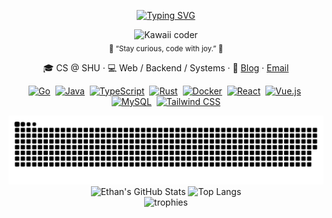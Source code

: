 <div align="center">

[![Typing SVG](https://readme-typing-svg.herokuapp.com?font=Fira+Code&weight=600&pause=1200&color=F4A7B9&center=true&vCenter=true&width=460&lines=Hi!+I'm+Ethan+Bao;Full+Stack+Learner;Code+with+Joy+❤)](https://git.io/typing-svg)

<img src="https://media3.giphy.com/media/v1.Y2lkPTc5MGI3NjExMno5dW9pMmloNDR4YWs0MnZjaTZqZ3k1YTA1cXM0b2wwczFyb253OSZlcD12MV9pbnRlcm5hbF9naWZfYnlfaWQmY3Q9Zw/IKNmg0NmopMSTtsaWE/giphy.gif" width="360" alt="Kawaii coder" />

</div>

<div align="center">
  <sub>🌸 “Stay curious, code with joy.” 🌸</sub>
</div>

<div></div>

<p align="center">
  🎓 CS @ SHU · 💻 Web / Backend / Systems · 🌱
  <a href="https://yux-bao.site/">Blog</a> · 
  <a href="mailto:522425561@qq.com">Email</a>
</p>

<p align="center">
  <a href="https://go.dev/"><img src="https://cdn.jsdelivr.net/gh/devicons/devicon/icons/go/go-original.svg" alt="Go" width="36"></a>&nbsp;
  <a href="https://www.java.com/"><img src="https://cdn.jsdelivr.net/gh/devicons/devicon/icons/java/java-original.svg" alt="Java" width="36"></a>&nbsp;
  <a href="https://www.typescriptlang.org/"><img src="https://cdn.jsdelivr.net/gh/devicons/devicon/icons/typescript/typescript-original.svg" alt="TypeScript" width="36"></a>&nbsp;
  <a href="https://www.rust-lang.org/"><img src="https://unpkg.com/simple-icons@latest/icons/rust.svg" alt="Rust" width="36"></a>&nbsp;
  <a href="https://www.docker.com/"><img src="https://cdn.jsdelivr.net/gh/devicons/devicon/icons/docker/docker-original.svg" alt="Docker" width="36"></a>&nbsp;
  <a href="https://react.dev/"><img src="https://cdn.jsdelivr.net/gh/devicons/devicon/icons/react/react-original.svg" alt="React" width="36"></a>&nbsp;
  <a href="https://vuejs.org/"><img src="https://cdn.jsdelivr.net/gh/devicons/devicon/icons/vuejs/vuejs-original.svg" alt="Vue.js" width="36"></a>&nbsp;
  <a href="https://www.mysql.com/"><img src="https://cdn.jsdelivr.net/gh/devicons/devicon/icons/mysql/mysql-original.svg" alt="MySQL" width="36"></a>&nbsp;
  <a href="https://tailwindcss.com/"><img src="https://unpkg.com/simple-icons@latest/icons/tailwindcss.svg" alt="Tailwind CSS" width="36"></a>
</p>

<div align="center">

<div align="center">

<picture>
  <source media="(prefers-color-scheme: dark)" srcset="https://raw.githubusercontent.com/EthanBao27/EthanBao27/output/github-snake-dark.svg" />
  <source media="(prefers-color-scheme: light)" srcset="https://raw.githubusercontent.com/EthanBao27/EthanBao27/output/github-snake.svg" />
  <img alt="github-snake" src="https://raw.githubusercontent.com/EthanBao27/EthanBao27/output/github-snake.svg" />
</picture>

</div>

<div align="center">

<picture>
  <source srcset="https://github-readme-stats.vercel.app/api?username=EthanBao27&show_icons=true&theme=rose_pine&hide_border=true&title_color=F4A7B9&icon_color=F5C2E7&text_color=EAEAEA&bg_color=00000000" media="(prefers-color-scheme: dark)" />
  <source srcset="https://github-readme-stats.vercel.app/api?username=EthanBao27&show_icons=true&theme=catppuccin_latte&hide_border=true&title_color=883955&icon_color=ea76cb&text_color=4c4f69&bg_color=00000000" media="(prefers-color-scheme: light)" />
  <img src="https://github-readme-stats.vercel.app/api?username=EthanBao27&show_icons=true&theme=rose_pine&hide_border=true" alt="Ethan's GitHub Stats" />
</picture>

<picture>
  <source srcset="https://github-readme-stats.vercel.app/api/top-langs/?username=EthanBao27&layout=compact&theme=rose_pine&hide_border=true&title_color=F4A7B9&text_color=EAEAEA&bg_color=00000000" media="(prefers-color-scheme: dark)" />
  <source srcset="https://github-readme-stats.vercel.app/api/top-langs/?username=EthanBao27&layout=compact&theme=catppuccin_latte&hide_border=true&title_color=883955&text_color=4c4f69&bg_color=00000000" media="(prefers-color-scheme: light)" />
  <img src="https://github-readme-stats.vercel.app/api/top-langs/?username=EthanBao27&layout=compact&theme=rose_pine&hide_border=true" alt="Top Langs" />
</picture>

</div>


<picture>
  <source media="(prefers-color-scheme: dark)" srcset="https://github-profile-trophy.vercel.app/?username=EthanBao27&theme=tokyonight&no-frame=true&margin-w=10&column=6" />
  <source media="(prefers-color-scheme: light)" srcset="https://github-profile-trophy.vercel.app/?username=EthanBao27&theme=flat&no-frame=true&margin-w=10&column=6" />
  <img alt="trophies" src="https://github-profile-trophy.vercel.app/?username=EthanBao27&theme=tokyonight&no-frame=true&margin-w=10&column=6" />
</picture>

</div>
